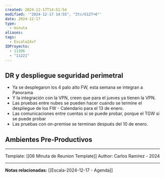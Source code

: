 ```yaml
---
created: 2024-12-17T14:51:54
modified: '"2024-12-17 14:55", "2tc/G12T+6"'
date: 2024-12-17
type:
  - minuta
aliases: 
tags:
  - Escala24x7
IDProyecto:
  - 11206
  - "11221"
---
```


## DR y despliegue seguridad perimetral
- Ya se desplegaron los 4 palo alto FW, esta semana se integran a Panorama
- Y la integración con la VPN, creen que para el jueves ya tienen la VPN.
- Las pruebas entre nubes se pueden hacer cuando se termine el despliegue de los FW - Calendario para el 13 de enero.
- Las comunicaciones entre cuentas si se puede probar, porque el TGW si se puede probar
- Las pruebas con on-premise se terminan después del 10 de enero.

## Ambientes Pre-Productivos





---
Template: [[06 Minuta de Reunion Template]]
Author: Carlos Ramírez - 2024



----
**Notas relacionadas:**
[[Escala-2024-12-17 - Agenda]]

